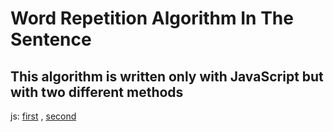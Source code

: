 <h1>Word Repetition Algorithm In The Sentence</h1>

<h2>This algorithm is written only with JavaScript but with two different methods</h2>

<p>
js: <a href="./first.js">first</a> , <a href="./second.js">second</a>
</p>
